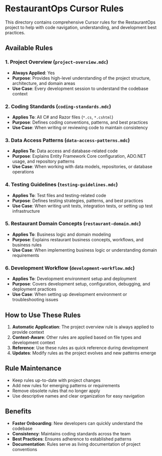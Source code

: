 # RestaurantOps Cursor Rules

This directory contains comprehensive Cursor rules for the RestaurantOps project to help with code navigation, understanding, and development best practices.

## Available Rules

### 1. Project Overview (`project-overview.mdc`)
- **Always Applied**: Yes
- **Purpose**: Provides high-level understanding of the project structure, architecture, and domain areas
- **Use Case**: Every development session to understand the codebase context

### 2. Coding Standards (`coding-standards.mdc`)
- **Applies To**: All C# and Razor files (`*.cs`, `*.cshtml`)
- **Purpose**: Defines coding conventions, patterns, and best practices
- **Use Case**: When writing or reviewing code to maintain consistency

### 3. Data Access Patterns (`data-access-patterns.mdc`)
- **Applies To**: Data access and database-related code
- **Purpose**: Explains Entity Framework Core configuration, ADO.NET usage, and repository patterns
- **Use Case**: When working with data models, repositories, or database operations

### 4. Testing Guidelines (`testing-guidelines.mdc`)
- **Applies To**: Test files and testing-related code
- **Purpose**: Defines testing strategies, patterns, and best practices
- **Use Case**: When writing unit tests, integration tests, or setting up test infrastructure

### 5. Restaurant Domain Concepts (`restaurant-domain.mdc`)
- **Applies To**: Business logic and domain modeling
- **Purpose**: Explains restaurant business concepts, workflows, and business rules
- **Use Case**: When implementing business logic or understanding domain requirements

### 6. Development Workflow (`development-workflow.mdc`)
- **Applies To**: Development environment setup and deployment
- **Purpose**: Covers development setup, configuration, debugging, and deployment practices
- **Use Case**: When setting up development environment or troubleshooting issues

## How to Use These Rules

1. **Automatic Application**: The project overview rule is always applied to provide context
2. **Context-Aware**: Other rules are applied based on file types and development context
3. **Reference**: Use these rules as quick reference during development
4. **Updates**: Modify rules as the project evolves and new patterns emerge

## Rule Maintenance

- Keep rules up-to-date with project changes
- Add new rules for emerging patterns or requirements
- Remove obsolete rules that no longer apply
- Use descriptive names and clear organization for easy navigation

## Benefits

- **Faster Onboarding**: New developers can quickly understand the codebase
- **Consistency**: Maintains coding standards across the team
- **Best Practices**: Ensures adherence to established patterns
- **Documentation**: Rules serve as living documentation of project conventions
